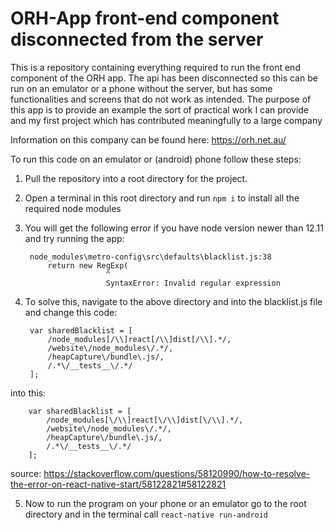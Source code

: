 # ORH-App front-end component disconnected from the server
This is a repository containing everything required to run the front end component of the ORH app. 
The api has been disconnected so this can be run on an emulator or a phone without the server, but has some 
functionalities and screens that do not work as intended. The purpose of this app is to provide an example
the sort of practical work I can provide and my first project which has contributed meaningfully to a large company

Information on this company can be found here: https://orh.net.au/

To run this code on an emulator or (android) phone follow these steps:

1. Pull the repository into a root directory for the project. 

2. Open a terminal in this root directory and run ```npm i``` to install all the required node modules

3. You will get the following error if you have node version newer than 12.11 and try running the app:
		
		node_modules\metro-config\src\defaults\blacklist.js:38
			return new RegExp(
						 ^
						 SyntaxError: Invalid regular expression
						 
4. To solve this, navigate to the above directory and into the blacklist.js file and change this code:

		var sharedBlacklist = [
			/node_modules[/\\]react[/\\]dist[/\\].*/,
			/website\/node_modules\/.*/,
			/heapCapture\/bundle\.js/,
			/.*\/__tests__\/.*/
		];

into this:

		var sharedBlacklist = [
			/node_modules[\/\\]react[\/\\]dist[\/\\].*/,
			/website\/node_modules\/.*/,
			/heapCapture\/bundle\.js/,
			/.*\/__tests__\/.*/
		];

source: https://stackoverflow.com/questions/58120990/how-to-resolve-the-error-on-react-native-start/58122821#58122821

5. Now to run the program on your phone or an emulator go to the root directory and in the terminal call ```react-native run-android``` 
